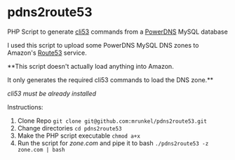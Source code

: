 # pdns2route53
PHP Script to generate [cli53](https://github.com/barnybug/cli53) commands from a [PowerDNS](https://www.powerdns.com/) MySQL database

I used this script to upload some PowerDNS MySQL DNS zones to Amazon's [Route53](https://aws.amazon.com/route53/) service.

**This script doesn't actually load anything into Amazon.

It only generates the required cli53 commands to load the DNS zone.**

*cli53 must be already installed*

Instructions:
1. Clone Repo
`git clone git@github.com:mrunkel/pdns2route53.git`
2. Change directories
`cd pdns2route53`
3. Make the PHP script executable
`chmod a+x`
4. Run the script for *zone.com* and pipe it to bash `./pdns2route53 -z zone.com | bash`
